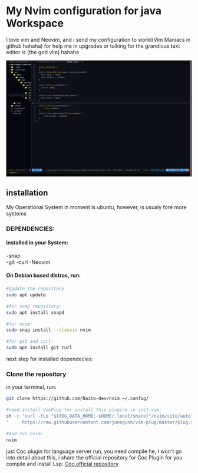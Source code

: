 # My Nvim configuration for java Workspace

I love vim and Neovim, and i send my configuration to world(Vim Maniacs in github hahaha) for help me in upgrades or talking for the grandious text editor is (the god vim) hahaha

![Example for my configuration](image.png)


## installation

My Operational System in moment is ubuntu, however, is usualy fore more systems 

### DEPENDENCIES:

#### installed in your System:

-snap  
-git
-curl
-Neovim  

#### On Debian based distros, run:

```bash
#Update the repository
sudo apt update
```

```bash
#for snap repository:
sudo apt install snapd
```

```bash
#for nvim:
sudo snap install --classic nvim
```

```bash
#for git and curl:
sudo apt install git curl
```

next step for installed dependecies:

### Clone the repository

in your terminal, run:


```bash
git clone https://github.com/Naito-dev/nvim ~/.config/
```


```bash
#need install VimPlug for install this plugins in init.vim:
sh -c 'curl -fLo "${XDG_DATA_HOME:-$HOME/.local/share}"/nvim/site/autoload/plug.vim --create-dirs \
"     https://raw.githubusercontent.com/junegunn/vim-plug/master/plug.vim'
```

```bash
#and run nvim:
nvim
```

just Coc plugin for language server run, you need compile he, I won't go into detail about this, i share the official repository for Coc Plugin for you compile and install Lsp:
[Coc official repository](https://github.com/neoclide/coc.nvim)

  


